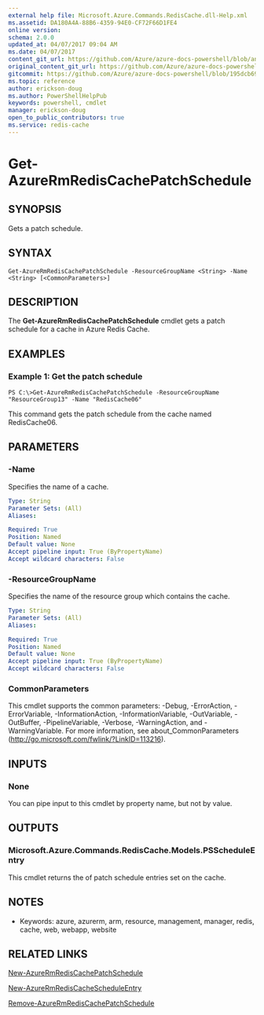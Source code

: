 ```yaml
---
external help file: Microsoft.Azure.Commands.RedisCache.dll-Help.xml
ms.assetid: DA180A4A-88B6-4359-94E0-CF72F66D1FE4
online version:
schema: 2.0.0
updated_at: 04/07/2017 09:04 AM
ms.date: 04/07/2017
content_git_url: https://github.com/Azure/azure-docs-powershell/blob/anne2017/azureps-cmdlets-docs/ResourceManager/AzureRM.RedisCache/v2.8.0/Get-AzureRmRedisCachePatchSchedule.md
original_content_git_url: https://github.com/Azure/azure-docs-powershell/blob/anne2017/azureps-cmdlets-docs/ResourceManager/AzureRM.RedisCache/v2.8.0/Get-AzureRmRedisCachePatchSchedule.md
gitcommit: https://github.com/Azure/azure-docs-powershell/blob/195dcb690a30a5f2c0ecd5606483862547ef544a
ms.topic: reference
author: erickson-doug
ms.author: PowerShellHelpPub
keywords: powershell, cmdlet
manager: erickson-doug
open_to_public_contributors: true
ms.service: redis-cache
---
```


# Get-AzureRmRedisCachePatchSchedule

## SYNOPSIS
Gets a patch schedule.

## SYNTAX

```
Get-AzureRmRedisCachePatchSchedule -ResourceGroupName <String> -Name <String> [<CommonParameters>]
```

## DESCRIPTION
The **Get-AzureRmRedisCachePatchSchedule** cmdlet gets a patch schedule for a cache in Azure Redis Cache.

## EXAMPLES

### Example 1: Get the patch schedule
```
PS C:\>Get-AzureRmRedisCachePatchSchedule -ResourceGroupName "ResourceGroup13" -Name "RedisCache06"
```

This command gets the patch schedule from the cache named RedisCache06.

## PARAMETERS

### -Name
Specifies the name of a cache.

```yaml
Type: String
Parameter Sets: (All)
Aliases: 

Required: True
Position: Named
Default value: None
Accept pipeline input: True (ByPropertyName)
Accept wildcard characters: False
```

### -ResourceGroupName
Specifies the name of the resource group which contains the cache.

```yaml
Type: String
Parameter Sets: (All)
Aliases: 

Required: True
Position: Named
Default value: None
Accept pipeline input: True (ByPropertyName)
Accept wildcard characters: False
```

### CommonParameters
This cmdlet supports the common parameters: -Debug, -ErrorAction, -ErrorVariable, -InformationAction, -InformationVariable, -OutVariable, -OutBuffer, -PipelineVariable, -Verbose, -WarningAction, and -WarningVariable. For more information, see about_CommonParameters (http://go.microsoft.com/fwlink/?LinkID=113216).

## INPUTS

### None
You can pipe input to this cmdlet by property name, but not by value.

## OUTPUTS

### Microsoft.Azure.Commands.RedisCache.Models.PSScheduleEntry
This cmdlet returns the of patch schedule entries set on the cache.

## NOTES
* Keywords: azure, azurerm, arm, resource, management, manager, redis, cache, web, webapp, website

## RELATED LINKS

[New-AzureRmRedisCachePatchSchedule](./New-AzureRmRedisCachePatchSchedule.md)

[New-AzureRmRedisCacheScheduleEntry](./New-AzureRmRedisCacheScheduleEntry.md)

[Remove-AzureRmRedisCachePatchSchedule](./Remove-AzureRmRedisCachePatchSchedule.md)


